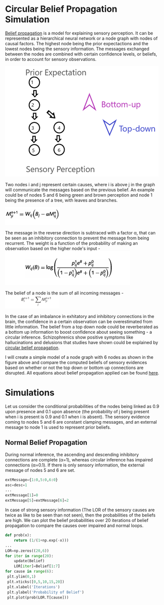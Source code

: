 # Circular Belief Propagation Simulation
[Belief propagation](https://en.wikipedia.org/wiki/Belief_propagation) is a model for explaining sensory perception. It can be represented as a hierarchical neural network or a node graph with nodes of causal factors. The highest node being the prior expectactions and the lowest nodes being the sensory information. The messages exchanged between the nodes are combined with certain confidence levels, or beliefs, in order to account for sensory observations. 

 ![alt text](https://github.com/SuhritD/PCBS-project/blob/master/Ayy%20lmao.png "Node Graph")
 
 Two nodes i and j represent certain causes, where i is above j in the graph will communicate the messages based on the previous belief. An example could be of nodes 5 and 6 being green and brown perception and node 1 being the presence of a tree, with leaves and branches. 
 
 ![alt text](https://github.com/SuhritD/PCBS-project/blob/master/Capture.PNG)
 
The message in the reverse direction is subtraced with a factor α, that can be seen as an inhibitory connection to prevent the message from being recurrent. The weight is a function of the probability of making an observation based on the higher node's input - 
 ![alt text](https://github.com/SuhritD/PCBS-project/blob/master/W.PNG) 
 
 The belief of a node is the sum of all incoming messages - 
 ![alt text](https://github.com/SuhritD/PCBS-project/blob/master/b.PNG)
 
 In the case of an imbalance in exhitatory and inhibitory connections in the brain, the confidence in a certain observation can be overestimated from little information. The belief from a top down node could be reverberated as a bottom up information to boost confidence about seeing something - a circular inference. Schizophrenics show positive symptoms like hallucinations and delusions that studies have shown could be explained by [circular belief propagation](https://academic.oup.com/schizophreniabulletin/article/42/5/1124/2414016).
 
 
 I will create a simple model of a node graph with 6 nodes as shown in the figure above and compare the computed beliefs of sensory evidences based on whether or not the top down or bottom up connections are disrupted. All equations about belief propagation applied can be found [here]. 

 
 # Simulations 
 Let us consider the conditional probabilities of the nodes being linked as 0.9 upon presence and 0.1 upon absence (the probability of j being present when i is present is 0.9 and 0.1 when i is absent). The sensory evidence coming to nodes 5 and 6 are constant clamping messages, and an external message to node 1 is used to represent prior beliefs.    
 ## Normal Belief Propagation 
 During normal inference, the ascending and descending inhibitory connections are complete (α=1), whereas circular inference has impaired connections (α=0.1). If there is only sensory information, the external message of nodes 5 and 6 are set.
 ```python
 extMessage={1:0,5:0,6:0}
 asc=desc=1
 ...
 extMessage[1]=0
 extMessage[5]=extMessage[6]=2  
 ```
In case of strong sensory information (The LOR of the sensory causes are twice as like to be seen than not seen), then the probabilities of the beliefs are high. We can plot the belief probabilities over 20 iterations of belief propagation to compare the causes over impaired and normal loops. 
```python
def prob(x):
    return (1/(1+np.exp(-x)))
...
LOR=np.zeros((20,6))
for iter in range(20):
    update(Belief)
    LOR[iter]=Belief[1:7]
for cause in range(6):
 plt.ylim(0,1)
 plt.xticks([0,5,10,15,20])
 plt.xlabel('Iterations')
 plt.ylabel('Probability of Belief')
 plt.plot(prob(LOR.T[cause]))
 ```


[here]: https://oup.silverchair-cdn.com/oup/backfile/Content_public/Journal/brain/136/11/10.1093_brain_awt257/3/awt257_Supplementary_Data.zip?Expires=1578341001&Signature=y6luI7Pil3mD-OqDYChLIsVoNk4ev2r1sMzwQessujtYe2gs0AGiBhiIF~Y0zUdh7GYVKN1KrUGg7SdaFuQj3Tix46ZIqsDXCGrfNc~AP5Of3M8kcNULcwHSPt5eDcVe9z7AI8HoIflqg6dEyG3dNOvK658O1HsUx-zUmt0ZR~ltqJuhK1eGOfJhzqv-agYcZFmt4Mt8ECe8rwxGBiwrC-kz6LpYJ3NzaejK1H5mo9e-fqmEmWMIVdnmuphqFvU~ey-59TAuzAjUyX3ayXHbooo8WhEpvoc2zWUYf9Dri5J296xG6T~hGXz2JdDYfHvFC-3dGiTM5mn7pmzdDhhFfA__&Key-Pair-Id=APKAIE5G5CRDK6RD3PGA

